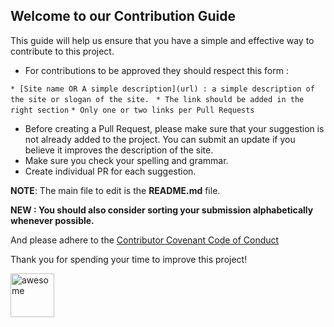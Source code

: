 ## Welcome to our Contribution Guide 

This guide will help us ensure that you have a simple and effective way to contribute to this project.

-   For contributions to be approved they should respect this form :

`* [Site name OR A simple description](url) : a simple description of the site or slogan of the site. `
`* The link should be added in the right section`
`* Only one or two links per Pull Requests`

-   Before creating a Pull Request, please make sure that your suggestion is not already added to the project. You can submit an update if you believe it improves the description of the site.
-   Make sure you check your spelling and grammar.
-   Create individual PR for each suggestion.


__NOTE__: The main file to edit is the __README.md__ file.

__NEW : You should also consider sorting your submission alphabetically whenever possible.__

And please adhere to the [Contributor Covenant Code of Conduct](./CODE_OF_CONDUCT.md)

Thank you for spending your time to improve this project! 

 <img width="70" src="https://raw.githubusercontent.com/sindresorhus/awesome/main/media/logo.svg" alt="awesome"> 
